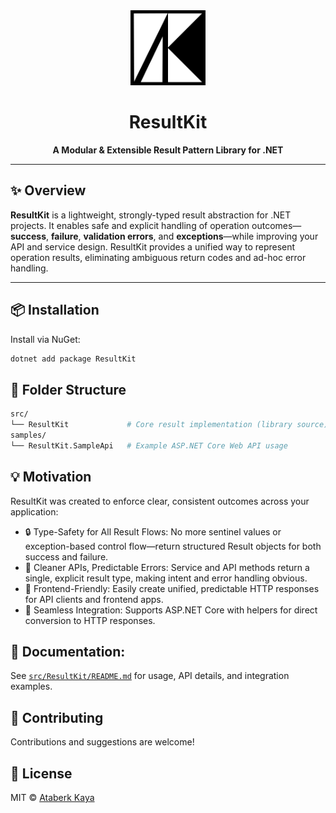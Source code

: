 <div align="center">
  <img src="assets/logo-1250x1250.png" width="120" alt="ResultKit logo" />
  <h1>ResultKit</h1>
  <b>A Modular & Extensible Result Pattern Library for .NET</b>
</div>

---

## ✨ Overview

**ResultKit** is a lightweight, strongly-typed result abstraction for .NET projects. It enables safe and explicit handling of operation outcomes—**success**, **failure**, **validation errors**, and **exceptions**—while improving your API and service design. ResultKit provides a unified way to represent operation results, eliminating ambiguous return codes and ad-hoc error handling.

---

## 📦 Installation

Install via NuGet:

```bash
dotnet add package ResultKit
```

## 📁 Folder Structure

```graphql
src/
└── ResultKit             # Core result implementation (library source)
samples/
└── ResultKit.SampleApi   # Example ASP.NET Core Web API usage
```

## 💡 Motivation

ResultKit was created to enforce clear, consistent outcomes across your application:

- 🔒 Type-Safety for All Result Flows: No more sentinel values or exception-based control flow—return structured Result objects for both success and failure.
- 🔁 Cleaner APIs, Predictable Errors: Service and API methods return a single, explicit result type, making intent and error handling obvious.
- 🧩 Frontend-Friendly: Easily create unified, predictable HTTP responses for API clients and frontend apps.
- 🧪 Seamless Integration: Supports ASP.NET Core with helpers for direct conversion to HTTP responses.

## 📎 Documentation:

See [`src/ResultKit/README.md`](https://github.com/taberkkaya/ResultKit/blob/master/src/ResultKit/README.md) for usage, API details, and integration examples.

## 🤝 Contributing

Contributions and suggestions are welcome!

## 📜 License

MIT © [Ataberk Kaya](https://github.com/taberkkaya)
